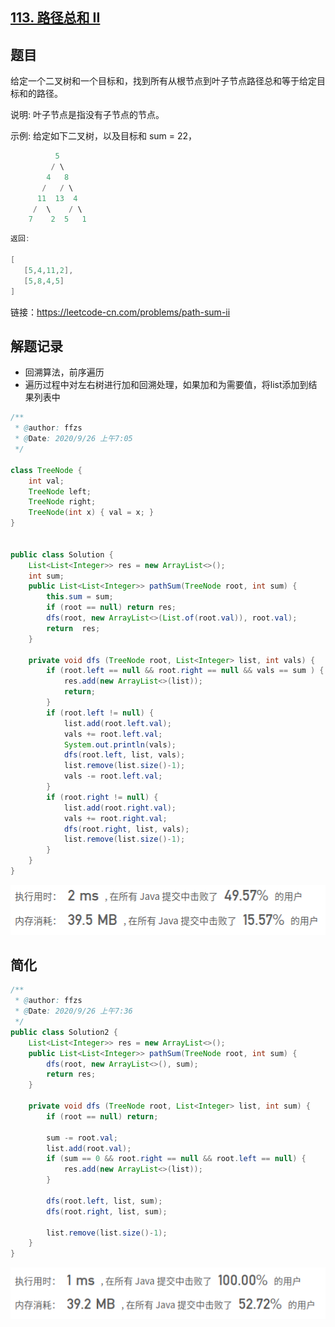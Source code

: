 ## [113. 路径总和 II](https://leetcode-cn.com/problems/path-sum-ii/)

## 题目

给定一个二叉树和一个目标和，找到所有从根节点到叶子节点路径总和等于给定目标和的路径。

说明: 叶子节点是指没有子节点的节点。

示例:
给定如下二叉树，以及目标和 sum = 22，

```java
          5
         / \
        4   8
       /   / \
      11  13  4
     /  \    / \
    7    2  5   1
```
```java
返回:

[
   [5,4,11,2],
   [5,8,4,5]
]
```


链接：https://leetcode-cn.com/problems/path-sum-ii

## 解题记录

+ 回溯算法，前序遍历
+ 遍历过程中对左右树进行加和回溯处理，如果加和为需要值，将list添加到结果列表中

```java
/**
 * @author: ffzs
 * @Date: 2020/9/26 上午7:05
 */

class TreeNode {
    int val;
    TreeNode left;
    TreeNode right;
    TreeNode(int x) { val = x; }
}


public class Solution {
    List<List<Integer>> res = new ArrayList<>();
    int sum;
    public List<List<Integer>> pathSum(TreeNode root, int sum) {
        this.sum = sum;
        if (root == null) return res;
        dfs(root, new ArrayList<>(List.of(root.val)), root.val);
        return  res;
    }

    private void dfs (TreeNode root, List<Integer> list, int vals) {
        if (root.left == null && root.right == null && vals == sum ) {
            res.add(new ArrayList<>(list));
            return;
        }
        if (root.left != null) {
            list.add(root.left.val);
            vals += root.left.val;
            System.out.println(vals);
            dfs(root.left, list, vals);
            list.remove(list.size()-1);
            vals -= root.left.val;
        }
        if (root.right != null) {
            list.add(root.right.val);
            vals += root.right.val;
            dfs(root.right, list, vals);
            list.remove(list.size()-1);
        }
    }
}
```

![image-20200926073643650](README.assets/image-20200926073643650.png)

## 简化

```java
/**
 * @author: ffzs
 * @Date: 2020/9/26 上午7:36
 */
public class Solution2 {
    List<List<Integer>> res = new ArrayList<>();
    public List<List<Integer>> pathSum(TreeNode root, int sum) {
        dfs(root, new ArrayList<>(), sum);
        return res;
    }

    private void dfs (TreeNode root, List<Integer> list, int sum) {
        if (root == null) return;

        sum -= root.val;
        list.add(root.val);
        if (sum == 0 && root.right == null && root.left == null) {
            res.add(new ArrayList<>(list));
        }

        dfs(root.left, list, sum);
        dfs(root.right, list, sum);

        list.remove(list.size()-1);
    }
}
```

![image-20200926074505476](README.assets/image-20200926074505476.png)